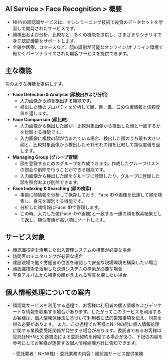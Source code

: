 ## AI Service > Face Recognition > 概要

* NHNの顔認識サービスは、マシンラーニング技術で良質のデータセットを学習して開発されたサービスです。
* 顔検出および分析、比較など、多くの機能を提供し、さまざまなシナリオで身元認証機能をサポートします。
* 金融や医療、コマースなど、顔の識別が可能なオンライン/オフライン環境で細かくパーソナライズされた顧客サービスを提供できます。

## 主な機能

次のような機能を提供します。

* **Face Detection & Analysis (顔検出および分析)**
    * 入力画像から顔を検出する機能です。
    * 検出した顔のプロパティを分析して顔、目、鼻、口の位置情報と信頼度値を返します。
* **Face Comparison (顔比較)**
    * 入力画像から検出した顔が、比較対象画像から検出した顔と一致するかを比較する機能です。
    * 入力画像に複数の顔が含まれている場合、検出した顔のうち最も大きい顔と、比較対象画像から検出したそれぞれの顔を比較して類似度値を返します。
* **Managing Group (グループ管理)**
    * 顔を登録するためのグループを作成できます。作成したグループリストの照会や削除を行うことができる機能です。
    * 入力画像から検出した顔をグループに登録したり、グループに登録した顔を照会および削除できます。
* **Face Indexing & Searching (顔の検索)**
    * 事前に顔情報を分析して保存しておき、Face IDや画像を伝達して顔を検索し、身元を識別する機能です。
    * 分析した顔情報はFaceI IDで管理します。
    * この時、入力した値(Face IDや画像)と一致する一連の顔を検索結果として返し、類似度値が高い順にソートします。

## サービス対象

* 顔認識技術を活用した出入管理システムの構築が必要な場合
* 訪問客のモニタリングが必要な場合
* 建設現場で働く労働者の位置を確認して安全な現場環境を構築したい場合
* 顔認識技術を活用した決済システムの構築が必要な場合
* 写真アルバムから特定の顔が含まれる写真を探したい場合


## 個人情報処理についての案内

- 顔認識サービスを利用する過程で、お客様は利用者の個人情報およびデリケートな情報を収集する場合があります。したがってこのサービスを利用するお客様は、個人情報保護法に基づいて利用者に法的告知事項を伝え、同意を得る必要があります。
また、この過程でお客様とNHNの間に個人情報処理に関する業務委受託関係が発生する場合があります。委託者であるお客様は受託社NHNと別途書面による委託契約を締結する場合があり、下記の内容を参考にしてお客様が運営する個人情報処理方針に告知できます。

     \- 受託業者：NHN(株) 
     \- 委託業務の内容：顔認識サービス提供業務
 
 
